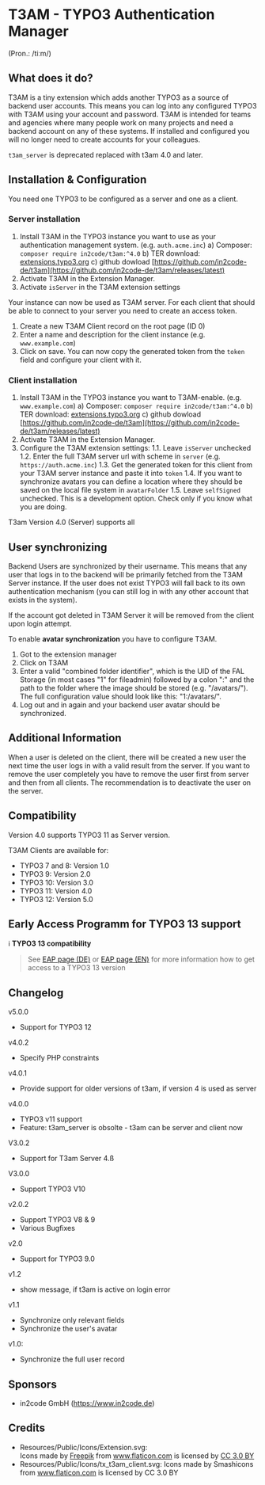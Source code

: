 # T3AM - TYPO3 Authentication Manager

(Pron.: /tiːm/)

## What does it do?

T3AM is a tiny extension which adds another TYPO3 as a source of backend user accounts.
This means you can log into any configured TYPO3 with T3AM using your account and password.
T3AM is intended for teams and agencies where many people work on many projects and need a backend account on any of these systems.
If installed and configured you will no longer need to create accounts for your colleagues.

`t3am_server` is deprecated replaced with t3am 4.0 and later.

## Installation & Configuration

You need one TYPO3 to be configured as a server and one as a client.

### Server installation

1. Install T3AM in the TYPO3 instance you want to use as your authentication management system. (e.g. `auth.acme.inc`)
  a) Composer: `composer require in2code/t3am:^4.0`
  b) TER download: [extensions.typo3.org](https://extensions.typo3.org/extension/t3am)
  c) github dowload [https://github.com/in2code-de/t3am](https://github.com/in2code-de/t3am/releases/latest)
1. Activate T3AM in the Extension Manager.
1. Activate `isServer` in the T3AM extension settings

Your instance can now be used as T3AM server.
For each client that should be able to connect to your server you need to create an access token.

1. Create a new T3AM Client record on the root page (ID 0)
1. Enter a name and description for the client instance (e.g. `www.example.com`)
1. Click on save. You can now copy the generated token from the `token` field and configure your client with it.

### Client installation

1. Install T3AM in the TYPO3 instance you want to T3AM-enable. (e.g. `www.example.com`)
  a) Composer: `composer require in2code/t3am:^4.0`
  b) TER download: [extensions.typo3.org](https://extensions.typo3.org/extension/t3am)
  c) github dowload [https://github.com/in2code-de/t3am](https://github.com/in2code-de/t3am/releases/latest)
1. Activate T3AM in the Extension Manager.
1. Configure the T3AM extension settings:
   1.1. Leave `isServer` unchecked
   1.2. Enter the full T3AM server url with scheme in `server` (e.g. `https://auth.acme.inc`)
   1.3. Get the generated token for this client from your T3AM server instance and paste it into `token`
   1.4. If you want to synchronize avatars you can define a location where they should be saved on the local file system in `avatarFolder`
   1.5. Leave `selfSigned` unchecked. This is a development option. Check only if you know what you are doing.

T3am Version 4.0 (Server) supports all 

## User synchronizing

Backend Users are synchronized by their username.
This means that any user that logs in to the backend will be primarily fetched from the T3AM Server instance.
If the user does not exist TYPO3 will fall back to its own authentication mechanism (you can still log in with any other account that exists in the system).

If the account got deleted in T3AM Server it will be removed from the client upon login attempt.

To enable **avatar synchronization** you have to configure T3AM.
1. Got to the extension manager
2. Click on T3AM
3. Enter a valid "combined folder identifier", which is the UID of the FAL Storage (in most cases "1" for fileadmin) followed by a colon ":" and the path to the folder where the image should be stored (e.g. "/avatars/"). The full configuration value should look like this: "1:/avatars/".
4. Log out and in again and your backend user avatar should be synchronized.

## Additional Information

When a user is deleted on the client, there will be created a new user the next time the user logs in with a valid result from the server. If you want to remove the user completely you have to remove the user first from server and then from all clients. The recommendation is to deactivate the user on the server.

## Compatibility

Version 4.0 supports TYPO3 11 as Server version.

T3AM Clients are available for:
* TYPO3 7 and 8: Version 1.0
* TYPO3 9: Version 2.0
* TYPO3 10: Version 3.0
* TYPO3 11: Version 4.0
* TYPO3 12: Version 5.0

## Early Access Programm for TYPO3 13 support

:information_source: **TYPO3 13 compatibility**
> See [EAP page (DE)](https://www.in2code.de/agentur/typo3-extensions/early-access-programm/) or
> [EAP page (EN)](https://www.in2code.de/en/agency/typo3-extensions/early-access-program/) for more information how
> to get access to a TYPO3 13 version

## Changelog

v5.0.0
* Support for TYPO3 12


v4.0.2
* Specify PHP constraints

v4.0.1
* Provide support for older versions of t3am, if version 4 is used as server

v4.0.0
* TYPO3 v11 support
* Feature: t3am_server is obsolte - t3am can be server and client now

V3.0.2
* Support for T3am Server 4.ß

V3.0.0
* Support TYPO3 V10

v2.0.2
* Support TYPO3 V8 & 9
* Various Bugfixes

v2.0
* Support for TYPO3 9.0

v1.2
* show message, if t3am is active on login error

v1.1
* Synchronize only relevant fields
* Synchronize the user's avatar

v1.0:
* Synchronize the full user record

## Sponsors

* in2code GmbH (https://www.in2code.de)

## Credits

* Resources/Public/Icons/Extension.svg: <div>Icons made by <a href="http://www.freepik.com" title="Freepik">Freepik</a> from <a href="https://www.flaticon.com/" title="Flaticon">www.flaticon.com</a> is licensed by <a href="http://creativecommons.org/licenses/by/3.0/" title="Creative Commons BY 3.0" target="_blank">CC 3.0 BY</a></div>
* Resources/Public/Icons/tx_t3am_client.svg: Icons made by Smashicons from www.flaticon.com is licensed by CC 3.0 BY
